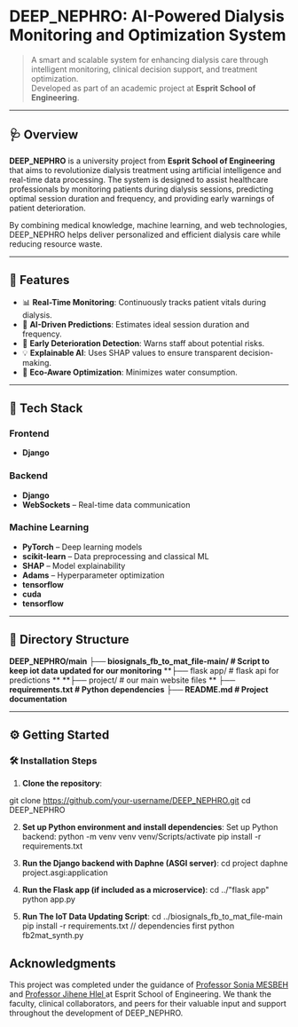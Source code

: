 # DEEP_NEPHRO: AI-Powered Dialysis Monitoring and Optimization System

> A smart and scalable system for enhancing dialysis care through intelligent monitoring, clinical decision support, and treatment optimization.  
> Developed as part of an academic project at **Esprit School of Engineering**.

---

## 🩺 Overview

**DEEP_NEPHRO** is a university project from **Esprit School of Engineering** that aims to revolutionize dialysis treatment using artificial intelligence and real-time data processing. The system is designed to assist healthcare professionals by monitoring patients during dialysis sessions, predicting optimal session duration and frequency, and providing early warnings of patient deterioration.

By combining medical knowledge, machine learning, and web technologies, DEEP_NEPHRO helps deliver personalized and efficient dialysis care while reducing resource waste.

---

## 🚀 Features

- 📊 **Real-Time Monitoring**: Continuously tracks patient vitals during dialysis.
- 🧠 **AI-Driven Predictions**: Estimates ideal session duration and frequency.
- 🔔 **Early Deterioration Detection**: Warns staff about potential risks.
- 💡 **Explainable AI**: Uses SHAP values to ensure transparent decision-making.
- 🌱 **Eco-Aware Optimization**: Minimizes water consumption.

---

## 🧰 Tech Stack

### Frontend
- **Django** 

### Backend
- **Django** 
- **WebSockets** – Real-time data communication

### Machine Learning
- **PyTorch** – Deep learning models
- **scikit-learn** – Data preprocessing and classical ML
- **SHAP** – Model explainability
- **Adams** – Hyperparameter optimization
- **tensorflow** 
- **cuda** 
- **tensorflow** 
---

## 📁 Directory Structure
**DEEP_NEPHRO/main**
**├── biosignals_fb_to_mat_file-main/ # Script to keep iot data updated for our monitoring**
**├── flask app/ # flask api for predictions **
**├── project/ # our main website files **
**├── requirements.txt # Python dependencies**
**├── README.md # Project documentation**


---

## ⚙️ Getting Started

### 🛠️ Installation Steps

1. **Clone the repository**:

git clone https://github.com/your-username/DEEP_NEPHRO.git
cd DEEP_NEPHRO

2. **Set up Python environment and install dependencies**:
Set up Python backend:
python -m venv venv
venv/Scripts/activate
pip install -r requirements.txt


3. **Run the Django backend with Daphne (ASGI server)**:
cd project
daphne project.asgi:application


4. **Run the Flask app (if included as a microservice)**:
cd ../"flask app"
python app.py

5. **Run The IoT Data Updating Script**:
cd ../biosignals_fb_to_mat_file-main
pip install -r requirements.txt  // dependencies first
python fb2mat_synth.py

## Acknowledgments
This project was completed under the guidance of [Professor Sonia MESBEH
](mailto:sonia.mesbeh@esprit.tn) and [Professor Jihene Hlel
](mailto:jihene.hlel@esprit.tn)   at Esprit School of Engineering.
We thank the faculty, clinical collaborators, and peers for their valuable input and support throughout the development of DEEP_NEPHRO.

